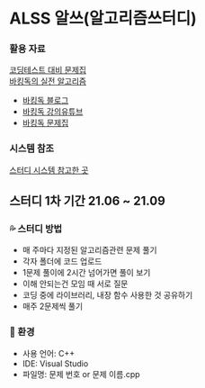 # ALSS 알쓰(알고리즘쓰터디)

### 활용 자료
[코딩테스트 대비 문제집](https://github.com/tony9402/baekjoon)<br/>
[바킹독의 실전 알고리즘](https://github.com/encrypted-def/basic-algo-lecture)<br/>
- [바킹독 블로그](https://blog.encrypted.gg/category/%EA%B0%95%EC%A2%8C/%EC%8B%A4%EC%A0%84%20%EC%95%8C%EA%B3%A0%EB%A6%AC%EC%A6%98)<br/>
- [바킹독 강의유튜브](https://www.youtube.com/playlist?list=PLtqbFd2VIQv4O6D6l9HcD732hdrnYb6CY)<br/>
- [바킹독 문제집](https://github.com/encrypted-def/basic-algo-lecture/blob/master/workbook.md)<br/>

### 시스템 참조
[스터디 시스템 참고한 곳](https://github.com/PeopleAndService/AlgorithmStudy)

## 스터디 1차 기간 21.06 ~ 21.09

### :sweat_drops: 스터디 방법
- 매 주마다 지정된 알고리즘관련 문제 풀기
- 각자 폴더에 코드 업로드
- 1문제 풀이에 2시간 넘어가면 풀이 보기
- 이해 안되는건 모임 때 서로 질문
- 코딩 중에 라이브러리, 내장 함수 사용한 것 공유하기
- 매주 2문제씩 풀기

### :speech_balloon: 환경
- 사용 언어: C++
- IDE: Visual Studio
- 파일명: 문제 번호 or 문제 이름.cpp
